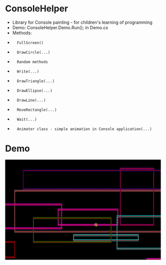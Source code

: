 # ConsoleHelper

- Library for Console painting - for children's learning of programming
- Demo: ConsoleHelper.Demo.Run(); in Demo.cs
- Methods:
-		FullScreen()
- 		DrawCircle(...)
-		Random methods
-		Write(...)
-		DrawTriangle(...)
-		DrawEllipse(...)
-		DrawLine(...)
-		MoveRectangle(...)
-		Wait(...)
-		Animator class - simple animation in Console application(...)

# Demo
![Demo](demo.gif "Demo")
